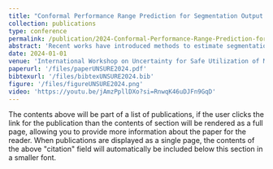 ```yaml
---
title: "Conformal Performance Range Prediction for Segmentation Output Quality Control"
collection: publications
type: conference
permalink: /publication/2024-Conformal-Performance-Range-Prediction-for-Segmentation-Output-Quality-Control
abstract: 'Recent works have introduced methods to estimate segmentation performance without ground truth, relying solely on neural network softmax outputs. These techniques hold potential for intuitive output quality control. However, such performance estimates rely on calibrated softmax outputs, which is often not the case in modern neural networks. Moreover, the estimates do not take into account inherent uncertainty in segmentation tasks. These limitations may render precise performance predictions unattainable, restricting the practical applicability of performance estimation methods. To address these challenges, we develop a novel approach for predicting performance ranges with statistical guarantees of containing the ground truth with a user specified probability. Our method leverages sampling-based segmentation uncertainty estimation to derive heuristic performance ranges, and applies split conformal prediction to transform these estimates into rigorous prediction ranges that meet the desired guarantees. We demonstrate our approach on the FIVES retinal vessel segmentation dataset and compare five commonly used sampling-based uncertainty estimation techniques. Our results show that it is possible to achieve the desired coverage with small prediction ranges, highlighting the potential of performance range prediction as a valuable tool for output quality control.'
date: 2024-01-01
venue: 'International Workshop on Uncertainty for Safe Utilization of Machine Learning in Medical Imaging (UNSURE) held in conjunction with MICCAI'
paperurl: '/files/paperUNSURE2024.pdf'
bibtexurl: '/files/bibtexUNSURE2024.bib'
figure: '/files/figureUNSURE2024.png'
video: 'https://youtu.be/jAmzPpllDXo?si=RnwqK46uDJFn9GqD'
---
```

The contents above will be part of a list of publications, if the user clicks the link for the publication than the contents of section will be rendered as a full page, allowing you to provide more information about the paper for the reader. When publications are displayed as a single page, the contents of the above "citation" field will automatically be included below this section in a smaller font.
